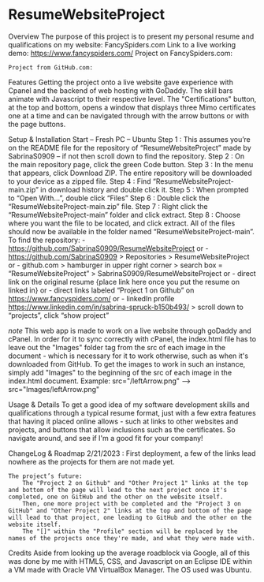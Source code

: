 # ResumeWebsiteProject

Overview
    The purpose of this project is to present my personal resume and qualifications on my website: FancySpiders.com
    Link to a live working demo: https://www.fancyspiders.com/
    Project on FancySpiders.com:
    	
    Project from GitHub.com: 
    	
    
Features
    Getting the project onto a live website gave experience with Cpanel and the backend of web hosting with GoDaddy.
    The skill bars animate with Javascript to their respective level.
    The "Certifications" button, at the top and bottom, opens a window that displays three Mimo certificates one at a time and can be navigated through with the arrow buttons or with the page buttons.
    
Setup & Installation
	Start – Fresh PC – Ubuntu
		Step 1 : This assumes you’re on the README file for the repository of “ResumeWebsiteProject” made by SabrinaS0909 – if not then scroll down to find the repository.
		Step 2 : On the main repository page, click the green Code button.
		Step 3 : In the menu that appears, click Download ZIP. The entire repository will be downloaded to your device as a zipped file.
		Step 4 : Find “ResumeWebsiteProject-main.zip” in download history and double click it.
		Step 5 : When prompted to “Open With…”, double click “Files”
		Step 6 : Double click the “ResumeWebsiteProject-main.zip” file.
		Step 7 : Right click the “ResumeWebsiteProject-main” folder and click extract.
		Step 8 : Choose where you want the file to be located, and click extract.
		All of the files should now be available in the folder named “ResumeWebsiteProject-main”. 
	To find the repository:
		- https://github.com/SabrinaS0909/ResumeWebsiteProject
			or
		- https://github.com/SabrinaS0909 > Repositories > ResumeWebsiteProject
			or
		- github.com > hamburger in upper right corner > search box = “ResumeWebsiteProject” > SabrinaS0909/ResumeWebsiteProject
			or
		- direct link on the original resume {place link here once you put the resume on linked in}
			or
		- direct links labeled “Project 1 on Github” on https://www.fancyspiders.com/
			or
		- linkedIn profile https://www.linkedin.com/in/sabrina-spruck-b150b493/ > scroll down to “projects”, click “show project”
		
*note* This web app is made to work on a live website through goDaddy and cPanel. In order for it to sync correctly with cPanel, the index.html file has to leave out the "Images" folder tag from the src of each image in the document - which is necessary for it to work otherwise, such as when it's downloaded from GitHub. To get the images to work in such an instance, simply add "Images" to the beginning of the src of each image in the index.html document. 
	Example: src="/leftArrow.png" --> src="Images/leftArrow.png"
    
Usage & Details
    To get a good idea of my software development skills and qualifications through a typical resume format, just with a few extra features that having it placed online allows - such at links to other websites and projects, and buttons that allow inclusions such as the certificates. So navigate around, and see if I'm a good fit for your company!
    
ChangeLog & Roadmap
    2/21/2023 : First deployment, a few of the links lead nowhere as the projects for them are not made yet.
    
    The project’s future:
    	The "Project 2 on Github" and "Other Project 1" links at the top and bottom of the page will lead to the next project once it's completed, one on GitHub and the other on the website itself.
    	Then, one more project with be completed and the "Project 3 on GitHub" and "Other Project 2" links at the top and bottom of the page will lead to that project, one leading to GitHub and the other on the website itself.
    	The "[]" within the "Profile" section will be replaced by the names of the projects once they're made, and what they were made with.
    
Credits
    Aside from looking up the average roadblock via Google, all of this was done by me with HTML5, CSS, and Javascript on an Eclipse IDE within a VM made with Oracle VM VirtualBox Manager. The OS used was Ubuntu.
